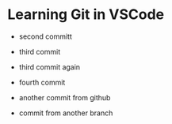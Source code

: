 # Learning Git in VSCode

- second committ

- third commit

- third commit again

- fourth commit

- another commit from github

- commit from another branch
